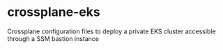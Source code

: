 # crossplane-eks
Crossplane configuration files to deploy a private EKS cluster accessible through a SSM bastion instance
